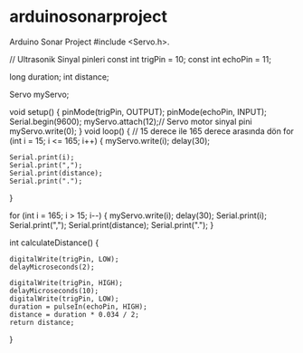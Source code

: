 # arduinosonarproject
Arduino Sonar Project
#include <Servo.h>.

// Ultrasonik Sinyal pinleri
const int trigPin = 10;
const int echoPin = 11;

long duration;
int distance;

Servo myServo;

void setup() {
  pinMode(trigPin, OUTPUT);
  pinMode(echoPin, INPUT);
  Serial.begin(9600);
  myServo.attach(12);// Servo motor sinyal pini
  myServo.write(0);
}
void loop() {
  // 15 derece ile 165 derece arasında dön
  for (int i = 15; i <= 165; i++) {
    myServo.write(i);
    delay(30);

    Serial.print(i);
    Serial.print(",");
    Serial.print(distance);
    Serial.print(".");
  }

  for (int i = 165; i > 15; i--) {
    myServo.write(i);
    delay(30);
    Serial.print(i);
    Serial.print(",");
    Serial.print(distance);
    Serial.print(".");
  }


  int calculateDistance() {

    digitalWrite(trigPin, LOW);
    delayMicroseconds(2);

    digitalWrite(trigPin, HIGH);
    delayMicroseconds(10);
    digitalWrite(trigPin, LOW);
    duration = pulseIn(echoPin, HIGH);
    distance = duration * 0.034 / 2;
    return distance;
  }
